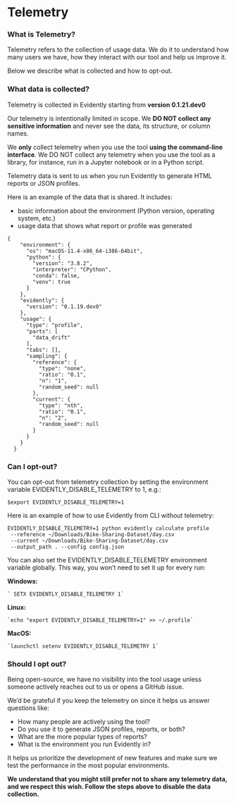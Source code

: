 # Telemetry

### **What is Telemetry?**

Telemetry refers to the collection of usage data. We do it to understand how many users we have, how they interact with our tool and help us improve it.&#x20;

Below we describe what is collected and how to opt-out.

### **What data is collected?**

Telemetry is collected in Evidently starting from **version 0.1.21.dev0**

Our telemetry is intentionally limited in scope. We **DO NOT collect any sensitive information** and never see the data, its structure, or column names. &#x20;

We **only** collect telemetry when you use the tool **using the command-line interface**. We DO NOT collect any telemetry when you use the tool as a library, for instance, run in a Jupyter notebook or in a Python script.

Telemetry data is sent to us when you run Evidently to generate HTML reports or JSON profiles.&#x20;

Here is an example of the data that is shared. It includes:

* basic information about the environment (Python version, operating system, etc.)
* usage data that shows what report or profile was generated

```
{
    "environment": {
      "os": "macOS-11.4-x86_64-i386-64bit",
      "python": {
        "version": "3.8.2",
        "interpreter": "CPython",
        "conda": false,
        "venv": true
      }
    },
    "evidently": {
      "version": "0.1.19.dev0"
    },
    "usage": {
      "type": "profile",
      "parts": [
        "data_drift"
      ],
      "tabs": [],
      "sampling": {
        "reference": {
          "type": "none",
          "ratio": "0.1",
          "n": "1",
          "random_seed": null
        },
        "current": {
          "type": "nth",
          "ratio": "0.1",
          "n": "2",
          "random_seed": null
        }
      }
    }
  }
```

### **Can I opt-out?**

You can opt-out from telemetry collection by setting the  environment variable EVIDENTLY\_DISABLE\_TELEMETRY to 1, e.g.:

```
$export EVIDENTLY_DISABLE_TELEMETRY=1
```

Here is an example of how to use Evidently from CLI without telemetry:

```
EVIDENTLY_DISABLE_TELEMETRY=1 python evidently calculate profile
 --reference ~/Downloads/Bike-Sharing-Dataset/day.csv 
 --current ~/Downloads/Bike-Sharing-Dataset/day.csv 
 --output_path . --config config.json
```

You can also set the EVIDENTLY\_DISABLE\_TELEMETRY environment variable globally. This way, you won’t need to set it up for every run:

**Windows:**

```
` SETX EVIDENTLY_DISABLE_TELEMETRY 1`
```

**Linux:**

```
`echo "export EVIDENTLY_DISABLE_TELEMETRY=1" >> ~/.profile`
```

**MacOS:**

```
`launchctl setenv EVIDENTLY_DISABLE_TELEMETRY 1`
```

### **Should I opt out?**

Being open-source, we have no visibility into the tool usage unless someone actively reaches out to us or opens a GitHub issue.&#x20;

We’d be grateful if you keep the telemetry on since it helps us answer questions like:

* How many people are actively using the tool?
* Do you use it to generate JSON profiles, reports, or both?
* What are the more popular types of reports?
* What is the environment you run Evidently in?

It helps us prioritize the development of new features and make sure we test the performance in the most popular environments.

**We understand that you might still prefer not to share any telemetry data, and we respect this wish. Follow the steps above to disable the data collection.** 
